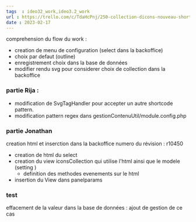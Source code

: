 ```yaml
---
tags  : ideo32_work,ideo3.2_work
url : https://trello.com/c/TdaHcPnj/250-collection-dicons-nouveau-short-code
date : 2023-02-17
---
```


comprehension du flow du work  : 

* creation de menu de configuration (select dans la backoffice)
* choix par defaut (outline)
* enregistrement choix dans la base de données
* modifier rendu svg pour considerer choix de collection dans la backoffice

### partie Rija  : 
* modification de SvgTagHandler pour accepter un autre shortcode pattern.
* modification pattern regex dans gestionContenuUtil/module.config.php 

### partie Jonathan

creation html et inserction dans la backoffice 
numero du révision  : r10450
* creation de html du select 
* creation du view iconsCollection qui utilise l'html ainsi que le modele (setting )
	* definition des methodes evenements sur le html 
* insertion du View dans panelparams 

### test
effacement de la valeur dans la base de données : ajout de gestion de ce cas

